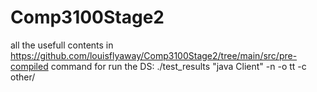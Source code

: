 # Comp3100Stage2
all the usefull contents in https://github.com/louisflyaway/Comp3100Stage2/tree/main/src/pre-compiled
command for run the DS: ./test_results "java Client" -n -o tt -c other/
